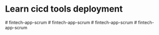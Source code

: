 # Learn cicd tools deployment 





 






#   f i n t e c h - a p p - s c r u m  
 #   f i n t e c h - a p p - s c r u m  
 #   f i n t e c h - a p p - s c r u m  
 #   f i n t e c h - a p p - s c r u m  
 